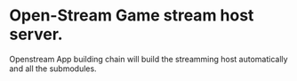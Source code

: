 # Open-Stream Game stream host server.

Openstream App building chain will build the streamming host automatically and all the submodules.
